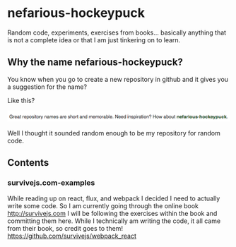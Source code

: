 # nefarious-hockeypuck
Random code, experiments, exercises from books... basically anything that is not a complete idea or that I am just tinkering on to learn.


## Why the name nefarious-hockeypuck?
You know when you go to create a new repository in github and it gives you a suggestion for the name?

Like this?

![](nefarious-hockeypuck.png?raw=true)

Well I thought it sounded random enough to be my repository for random code.

## Contents
### survivejs.com-examples
While reading up on react, flux, and webpack I decided I need to actually write some code.  So I am currently going through the online book http://survivejs.com  I will be following the exercises within the book and committing them here.  While I technically am writing the code, it all came from their book, so credit goes to them!  https://github.com/survivejs/webpack_react
